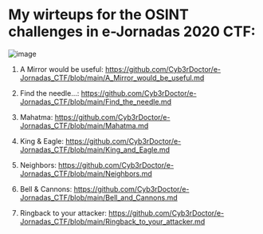 # My wirteups for the OSINT challenges in e-Jornadas 2020 CTF:

![image](https://user-images.githubusercontent.com/70543460/96376359-34dba880-1187-11eb-8435-07b2c5810a09.png)


1. A Mirror would be useful:
https://github.com/Cyb3rDoctor/e-Jornadas_CTF/blob/main/A_Mirror_would_be_useful.md

2. Find the needle...:
https://github.com/Cyb3rDoctor/e-Jornadas_CTF/blob/main/Find_the_needle.md

3. Mahatma:
https://github.com/Cyb3rDoctor/e-Jornadas_CTF/blob/main/Mahatma.md

4. King & Eagle:
https://github.com/Cyb3rDoctor/e-Jornadas_CTF/blob/main/King_and_Eagle.md

5. Neighbors:
https://github.com/Cyb3rDoctor/e-Jornadas_CTF/blob/main/Neighbors.md

6. Bell & Cannons:
https://github.com/Cyb3rDoctor/e-Jornadas_CTF/blob/main/Bell_and_Cannons.md

7. Ringback to your attacker:
https://github.com/Cyb3rDoctor/e-Jornadas_CTF/blob/main/Ringback_to_your_attacker.md
